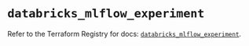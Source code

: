 # `databricks_mlflow_experiment`

Refer to the Terraform Registry for docs: [`databricks_mlflow_experiment`](https://registry.terraform.io/providers/databricks/databricks/1.81.1/docs/resources/mlflow_experiment).
